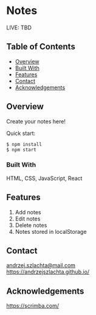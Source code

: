 # Notes
LIVE: TBD

## Table of Contents

- [Overview](#overview)
- [Built With](#built-with)
- [Features](#features)
- [Contact](#contact)
- [Acknowledgements](#acknowledgements)

## Overview

Create your notes here!

Quick start:

```
$ npm install
$ npm start
````

### Built With

HTML, CSS, JavaScript, React

## Features

1. Add notes
2. Edit notes
3. Delete notes
4. Notes stored in localStorage

## Contact

andrzej.szlachta@mail.com  
https://andrzejszlachta.github.io/  

## Acknowledgements

https://scrimba.com/